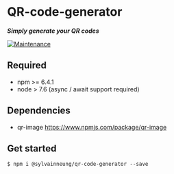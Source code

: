 # QR-code-generator

***Simply generate your QR codes***

[![Maintenance](https://img.shields.io/badge/Maintained%3F-yes-green.svg)](https://github.com/sylvainSUPINTERNET/qr-code-generator/commits/master)

## Required
  <ul>
      <li>npm >= 6.4.1</li>
      <li>node > 7.6 (async / await support required)</li>
  </ul>

## Dependencies
<ul>
  <li>qr-image <a href="https://www.npmjs.com/package/qr-image">https://www.npmjs.com/package/qr-image</a></li>
</ul>


## Get started

    $ npm i @sylvainneung/qr-code-generator --save

